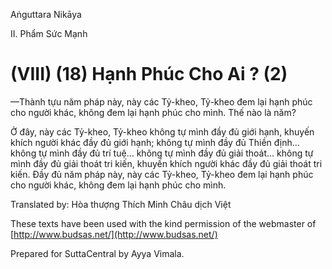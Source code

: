  

Aṅguttara Nikāya

II. Phẩm Sức Mạnh

# (VIII) (18) Hạnh Phúc Cho Ai ? (2)

—Thành tựu năm pháp này, này các Tỷ-kheo, Tỷ-kheo đem lại hạnh phúc cho người khác, không đem lại hạnh phúc cho mình. Thế nào là năm?

Ở đây, này các Tỷ-kheo, Tỷ-kheo không tự mình đầy đủ giới hạnh, khuyến khích người khác đầy đủ giới hạnh; không tự mình đầy đủ Thiền định... không tự mình đầy đủ trí tuệ... không tự mình đầy đủ giải thoát... không tự mình đầy đủ giải thoát tri kiến, khuyến khích người khác đầy đủ giải thoát tri kiến. Ðầy đủ năm pháp này, này các Tỷ-kheo, Tỷ-kheo đem lại hạnh phúc cho người khác, không đem lại hạnh phúc cho mình.

Translated by: Hòa thượng Thích Minh Châu dịch Việt

These texts have been used with the kind permission of the webmaster of [http://www.budsas.net/](http://www.budsas.net/)

Prepared for SuttaCentral by Ayya Vimala.